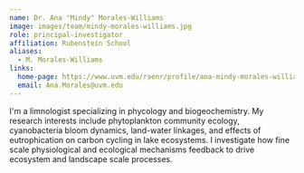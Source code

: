 ```yaml
---
name: Dr. Ana "Mindy" Morales-Williams
image: images/team/mindy-morales-williams.jpg
role: principal-investigator
affiliation: Rubenstein School
aliases:
  - M. Morales-Williams
links:
  home-page: https://www.uvm.edu/rsenr/profile/ana-mindy-morales-williams
  email: Ana.Morales@uvm.edu
---
```


I'm a limnologist specializing in phycology and biogeochemistry. My research interests include phytoplankton community ecology, cyanobacteria bloom dynamics, land-water linkages, and effects of eutrophication on carbon cycling in lake ecosystems. I investigate how fine scale physiological and ecological mechanisms feedback to drive ecosystem and landscape scale processes.